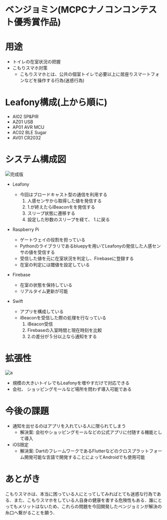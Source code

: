 # ベンジョミン(MCPCナノコンコンテスト優秀賞作品)

# 用途
- トイレの在室状況の把握
- こもりスマホ対策
  - こもりスマホとは、公共の個室トイレで必要以上に居座りスマートフォンなどを操作する行為(迷惑行為)
  

# Leafony構成(上から順に)
- AI02 SP&PIR
- AZ01 USB
- AP01 AVR MCU
- AC02 BLE Sugar
- AV01 CR2032

# システム構成図
![完成版](https://user-images.githubusercontent.com/75054606/139001432-5a123e65-ea09-4c4e-bc89-8ba5264db898.png)
<!-- 改ページ -->
<div style="page-break-before:always"></div>

- Leafony
  - 今回はブロードキャスト型の通信を利用する
    1. 人感センサから取得した値を発信する
    2. 1.が終えたらiBeaconをを発信する
    3. スリープ状態に遷移する
    4. 設定した秒数のスリープを経て、 1.に戻る


- Raspberry Pi
  - ゲートウェイの役割を担っている
  - Pythonのライブラリであるbluepyを用いてLeafonyの発信した人感センサの値を受信する
  - 受信した値を元に在室状況を判定し、Firebaseに登録する
  - 在室の判定には閾値を設定している

- Firebase
  - 在室の状態を保持している
  - リアルタイム更新が可能

- Swift
  - アプリを構成している
  - iBeaconを受信した際の処理を行なっている
    1. iBeacon受信
    2. Firebaseの入室時間と現在時刻を比較
    3. 2.の差分が５分以上なら通知をする

  
# 拡張性
![a](https://user-images.githubusercontent.com/75054606/138926716-30132090-c280-4a89-88cc-80af34347354.png)

- 規模の大きいトイレでもLeafonyを増やすだけで対応できる
- 会社、 ショッピングモールなど場所を問わず導入可能である

<!-- 改ページ -->
<div style="page-break-before:always"></div>

# 今後の課題
- 通知を出せるのはアプリを入れている人に限られてしまう
  - 解決案: 会社やショッピングモールなどの公式アプリに付随する機能として導入
- iOS限定
  - 解決案: DartのフレームワークであるFlutterなどのクロスプラットフォーム開発可能な言語で開発することによってAndroidでも使用可能

# あとがき
 こもりスマホは、本当に困っている人にとってしてみればとても迷惑な行為である．また、こもりスマホをしている人自身の健康を害する危険性もある．誰にとってもメリットはないため、これらの問題を今回開発したベンジョミンが解決の糸口へ繋がることを願う．







